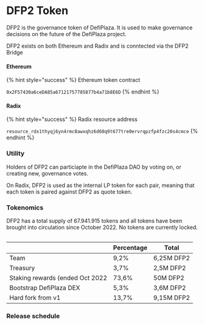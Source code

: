 # DFP2 Token

DFP2 is the governance token of DefiPlaza. It is used to make governance decisions on the future of the DefiPlaza project.

DFP2 exists on both Ethereum and Radix and is conntected via the DFP2 Bridge

#### Ethereum

{% hint style="success" %}
Ethereum token contract

`0x2F57430a6ceDA85a67121757785877b4a71b8E6D`
{% endhint %}

#### Radix

{% hint style="success" %}
Radix resource address

`resource_rdx1thyqj6yn4rmc8awxqhz6d60q9t677tre0ervrqpzfp4fzc20s4cmce`
{% endhint %}

### Utility

Holders of DFP2 can particiapte in the DefiPlaza DAO by voting on, or creating new, governance votes.&#x20;

On Radix, DFP2 is used as the internal LP token for each pair, meaning that each token is paired against DFP2 as quote token.&#x20;

### Tokenomics

DFP2 has a total supply of 67.941.915 tokens and all tokens have been brought into circulation since October 2022. No tokens are currently locked.



<figure><img src="https://static.defiplaza.net/website/uploads/2021/11/20182832/DFP2-distribution.jpeg" alt=""><figcaption></figcaption></figure>



|                                 | Percentage | Total      |
| ------------------------------- | ---------- | ---------- |
| Team                            | 9,2%       | 6,25M DFP2 |
| Treasury                        | 3,7%       | 2,5M DFP2  |
| Staking rewards (ended Oct 2022 | 73,6%      | 50M DFP2   |
| Bootstrap DefiPlaza DEX         | 5,3%       | 3,6M DFP2  |
| Hard fork from v1               | 13,7%      | 9,15M DFP2 |

### Release schedule

<figure><img src="https://static.defiplaza.net/website/uploads/2021/11/20182832/DFP2-in-circulation-over-time.jpeg" alt=""><figcaption></figcaption></figure>

<figure><img src="https://static.defiplaza.net/website/uploads/2021/11/20182833/DFP2-staking-rewards-distribution.jpeg" alt=""><figcaption></figcaption></figure>
